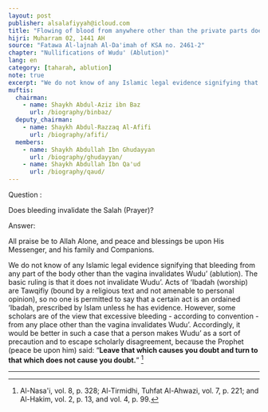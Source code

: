 ```yaml
---
layout: post
publisher: alsalafiyyah@icloud.com
title: "Flowing of blood from anywhere other than the private parts does not invalidate Wudu'"
hijri: Muharram 02, 1441 AH
source: "Fatawa Al-lajnah Al-Da'imah of KSA no. 2461-2"
chapter: "Nullifications of Wudu' (Ablution)"
lang: en
category: [taharah, ablution]
note: true
excerpt: "We do not know of any Islamic legal evidence signifying that bleeding from any part of the body other than the vagina invalidates Wudu’ (ablution)."
muftis:
  chairman: 
    - name: Shaykh Abdul-Aziz ibn Baz
      url: /biography/binbaz/
  deputy_chairman: 
    - name: Shaykh Abdul-Razzaq Al-Afifi
      url: /biography/afifi/
  members: 
    - name: Shaykh Abdullah Ibn Ghudayyan
      url: /biography/ghudayyan/
    - name: Shaykh Abdullah Ibn Qa'ud
      url: /biography/qaud/
---
```


Question : 

Does bleeding invalidate the Salah (Prayer)? 

Answer: 

All praise be to Allah Alone, and peace and blessings be upon His Messenger, and his family and Companions.

We do not know of any Islamic legal evidence signifying that bleeding from any part of the body other than the vagina invalidates Wudu’ (ablution). The basic ruling is that it does not invalidate Wudu’. Acts of ‘Ibadah (worship) are Tawqifiy (bound by a religious text and not amenable to personal opinion), so no one is permitted to say that a certain act is an ordained ‘Ibadah, prescribed by Islam unless he has evidence. However, some scholars are of the view that excessive bleeding - according to convention - from any place other than the vagina invalidates Wudu’. Accordingly, it would be better in such a case that a person makes Wudu’ as a sort of precaution and to escape scholarly disagreement, because the Prophet (peace be upon him) said: “**Leave that which causes you doubt and turn to that which does not cause you doubt.**” [^1]

---

[^1]: Al-Nasa'i, vol. 8, p. 328; Al-Tirmidhi, Tuhfat Al-Ahwazi, vol. 7, p. 221; and Al-Hakim, vol. 2, p. 13, and vol. 4, p. 99.
